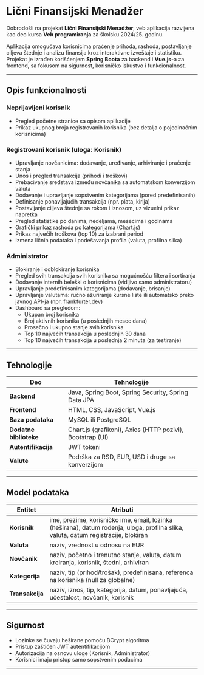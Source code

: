 # Lični Finansijski Menadžer

Dobrodošli na projekat **Lični Finansijski Menadžer**, veb aplikacija razvijena kao deo kursa **Veb programiranja** za školsku 2024/25. godinu.

Aplikacija omogućava korisnicima praćenje prihoda, rashoda, postavljanje ciljeva štednje i analizu finansija kroz interaktivne izveštaje i statistiku. Projekat je izrađen korišćenjem **Spring Boota** za backend i **Vue.js**-a za frontend, sa fokusom na sigurnost, korisničko iskustvo i funkcionalnost.

---

## Opis funkcionalnosti

### Neprijavljeni korisnik
- Pregled početne stranice sa opisom aplikacije
- Prikaz ukupnog broja registrovanih korisnika (bez detalja o pojedinačnim korisnicima)

### Registrovani korisnik (uloga: Korisnik)
- Upravljanje novčanicima: dodavanje, uređivanje, arhiviranje i praćenje stanja
- Unos i pregled transakcija (prihodi i troškovi)
- Prebacivanje sredstava između novčanika sa automatskom konverzijom valuta
- Dodavanje i upravljanje sopstvenim kategorijama (pored predefinisanih)
- Definisanje ponavljajućih transakcija (npr. plata, kirija)
- Postavljanje ciljeva štednje sa rokom i iznosom, uz vizuelni prikaz napretka
- Pregled statistike po danima, nedeljama, mesecima i godinama
- Grafički prikaz rashoda po kategorijama (Chart.js)
- Prikaz najvećih troškova (top 10) za izabrani period
- Izmena ličnih podataka i podešavanja profila (valuta, profilna slika)

### Administrator
- Blokiranje i odblokiranje korisnika
- Pregled svih transakcija svih korisnika sa mogućnošću filtera i sortiranja
- Dodavanje internih beleški o korisnicima (vidljivo samo administratoru)
- Upravljanje predefinisanim kategorijama (dodavanje, brisanje)
- Upravljanje valutama: ručno ažuriranje kursne liste ili automatsko preko javnog API-ja (npr. frankfurter.dev)
- Dashboard sa pregledom:
  - Ukupan broj korisnika
  - Broj aktivnih korisnika (u poslednjih mesec dana)
  - Prosečno i ukupno stanje svih korisnika
  - Top 10 najvećih transakcija u poslednjih 30 dana
  - Top 10 najvećih transakcija u poslednja 2 minuta (za testiranje)

---

## Tehnologije
| Deo | Tehnologije |
|-----|-------------|
| **Backend** | Java, Spring Boot, Spring Security, Spring Data JPA |
| **Frontend** | HTML, CSS, JavaScript, Vue.js |
| **Baza podataka** | MySQL ili PostgreSQL |
| **Dodatne biblioteke** | Chart.js (grafikoni), Axios (HTTP pozivi), Bootstrap (UI) |
| **Autentifikacija** | JWT tokeni |
| **Valute** | Podrška za RSD, EUR, USD i druge sa konverzijom |

---

## Model podataka
| Entitet | Atributi |
|---------|----------|
| **Korisnik** | ime, prezime, korisničko ime, email, lozinka (heširana), datum rođenja, uloga, profilna slika, valuta, datum registracije, blokiran |
| **Valuta** | naziv, vrednost u odnosu na EUR |
| **Novčanik** | naziv, početno i trenutno stanje, valuta, datum kreiranja, korisnik, štedni, arhiviran |
| **Kategorija** | naziv, tip (prihod/trošak), predefinisana, referenca na korisnika (null za globalne) |
| **Transakcija** | naziv, iznos, tip, kategorija, datum, ponavljajuća, učestalost, novčanik, korisnik |

---

## Sigurnost
- Lozinke se čuvaju heširane pomoću BCrypt algoritma
- Pristup zaštićen JWT autentifikacijom
- Autorizacija na osnovu uloge (Korisnik, Administrator)
- Korisnici imaju pristup samo sopstvenim podacima

---
